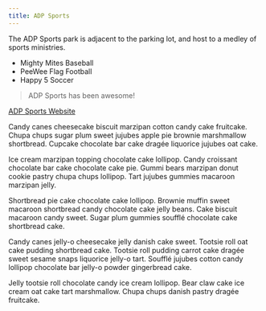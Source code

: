 ```yaml
---
title: ADP Sports
---
```


The ADP Sports park is adjacent to the parking lot, and host to a medley of sports ministries.

- Mighty Mites Baseball
- PeeWee Flag Football
- Happy 5 Soccer

> ADP Sports has been awesome!

[ADP Sports Website](https://adpsports.com)

Candy canes cheesecake biscuit marzipan cotton candy cake fruitcake. Chupa chups sugar plum sweet jujubes apple pie brownie marshmallow shortbread. Cupcake chocolate bar cake dragée liquorice jujubes oat cake.

Ice cream marzipan topping chocolate cake lollipop. Candy croissant chocolate bar cake chocolate cake pie. Gummi bears marzipan donut cookie pastry chupa chups lollipop. Tart jujubes gummies macaroon marzipan jelly.

Shortbread pie cake chocolate cake lollipop. Brownie muffin sweet macaroon shortbread candy chocolate cake jelly beans. Cake biscuit macaroon candy sweet. Sugar plum gummies soufflé chocolate cake shortbread cake.

Candy canes jelly-o cheesecake jelly danish cake sweet. Tootsie roll oat cake pudding shortbread cake. Tootsie roll pudding carrot cake dragée sweet sesame snaps liquorice jelly-o tart. Soufflé jujubes cotton candy lollipop chocolate bar jelly-o powder gingerbread cake.

Jelly tootsie roll chocolate candy ice cream lollipop. Bear claw cake ice cream oat cake tart marshmallow. Chupa chups danish pastry dragée fruitcake.
